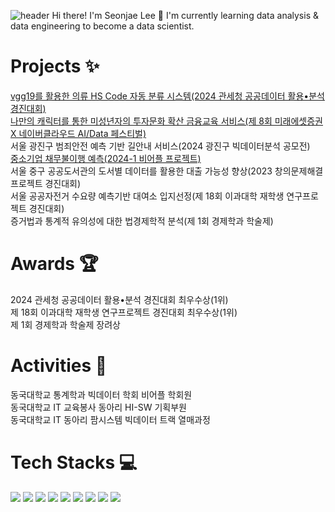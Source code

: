 ![header](https://capsule-render.vercel.app/api?type=waving&color=7F7FD5&text=%20Welcome%20to%20Seonjae's%20Github%20🍀%20%20&height=150&fontSize=50&fontColor=ffffff)
Hi there! I'm Seonjae Lee 🙌
I'm currently learning data analysis & data engineering to become a data scientist.

# Projects ✨
[vgg19를 활용한 의류 HS Code 자동 분류 시스템(2024 관세청 공공데이터 활용•분석 경진대회)](https://github.com/iseonjae/Customs-Data-Competition)<br>
[나만의 캐릭터를 통한 미성년자의 투자문화 확산 금융교육 서비스(제 8회 미래에셋증권 X 네이버클라우드 AI/Data 페스티벌)](https://github.com/iseonjae/Miraeasset_RookieVicky)<br>
서울 광진구 범죄안전 예측 기반 길안내 서비스(2024 광진구 빅데이터분석 공모전) <br>
[중소기업 채무불이행 예측(2024-1 비어플 프로젝트)](https://github.com/iseonjae/BAF-24-1-finance_2)<br>
서울 중구 공공도서관의 도서별 데이터를 활용한 대출 가능성 향상(2023 창의문제해결 프로젝트 경진대회)<br>
서울 공공자전거 수요량 예측기반 대여소 입지선정(제 18회 이과대학 재학생 연구프로젝트 경진대회)<br>
증거법과 통계적 유의성에 대한 법경제학적 분석(제 1회 경제학과 학술제)

# Awards 🏆
2024 관세청 공공데이터 활용•분석 경진대회 최우수상(1위) <br>
제 18회 이과대학 재학생 연구프로젝트 경진대회 최우수상(1위) <br>
제 1회 경제학과 학술제 장려상

# Activities 🌱
동국대학교 통계학과 빅데이터 학회 비어플 학회원<br>
동국대학교 IT 교육봉사 동아리 HI-SW 기획부원<br>
동국대학교 IT 동아리 팜시스템 빅데이터 트랙 열매과정

# Tech Stacks 💻
<img src="https://img.shields.io/badge/python-3776AB?style=for-the-badge&logo=python&logoColor=white"> <img src="https://img.shields.io/badge/R-276DC3?style=for-the-badge&logo=R&logoColor=white"> <img src="https://img.shields.io/badge/qgis-589632?style=for-the-badge&logo=qgis&logoColor=white"> <img src="https://img.shields.io/badge/mysql-4479A1?style=for-the-badge&logo=mysql&logoColor=white"> <img src="https://img.shields.io/badge/figma-F24E1E?style=for-the-badge&logo=figma&logoColor=white"> <img src="https://img.shields.io/badge/jupyter-F37626?style=for-the-badge&logo=jupyter&logoColor=white"> <img src="https://img.shields.io/badge/google colab-F9AB00?style=for-the-badge&logo=googlecolab&logoColor=white"> <img src="https://img.shields.io/badge/notion-000000?style=for-the-badge&logo=notion&logoColor=white"> <img src="https://img.shields.io/badge/slack-4A154B?style=for-the-badge&logo=slack&logoColor=white">
